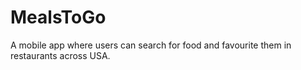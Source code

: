 # MealsToGo
A mobile app where users can search for food and favourite them in restaurants across USA.
